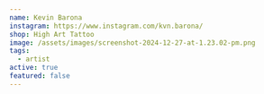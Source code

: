 ```yaml
---
name: Kevin Barona
instagram: https://www.instagram.com/kvn.barona/
shop: High Art Tattoo
image: /assets/images/screenshot-2024-12-27-at-1.23.02-pm.png
tags:
  - artist
active: true
featured: false
---
```

